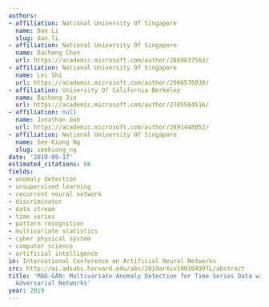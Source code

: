 ```yaml
---
authors:
- affiliation: National University Of Singapore
  name: Dan Li
  slug: dan_li
- affiliation: National University Of Singapore
  name: Dacheng Chen
  url: https://academic.microsoft.com/author/2889837563/
- affiliation: National University Of Singapore
  name: Lei Shi
  url: https://academic.microsoft.com/author/2908576030/
- affiliation: University Of California Berkeley
  name: Baihong Jin
  url: https://academic.microsoft.com/author/2705564516/
- affiliation: null
  name: Jonathan Goh
  url: https://academic.microsoft.com/author/2891448052/
- affiliation: National University Of Singapore
  name: See-Kiong Ng
  slug: seekiong_ng
date: '2019-09-17'
estimated_citations: 66
fields:
- anomaly detection
- unsupervised learning
- recurrent neural network
- discriminator
- data stream
- time series
- pattern recognition
- multivariate statistics
- cyber physical system
- computer science
- artificial intelligence
in: International Conference on Artificial Neural Networks
src: http://ui.adsabs.harvard.edu/abs/2019arXiv190104997L/abstract
title: 'MAD-GAN: Multivariate Anomaly Detection for Time Series Data with Generative
  Adversarial Networks'
year: 2019
---
```

